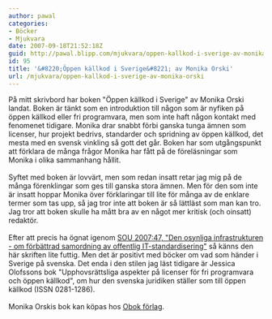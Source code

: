 ```yaml
---
author: pawal
categories:
- Böcker
- Mjukvara
date: 2007-09-18T21:52:18Z
guid: http://pawal.blipp.com/mjukvara/oppen-kallkod-i-sverige-av-monika-orski
id: 95
title: '&#8220;Öppen källkod i Sverige&#8221; av Monika Orski'
url: /mjukvara/oppen-kallkod-i-sverige-av-monika-orski
---
```


På mitt skrivbord har boken "Öppen källkod i Sverige" av Monika Orski landat. Boken är tänkt som en introduktion till någon som är nyfiken på öppen källkod eller fri programvara, men som inte haft någon kontakt med fenomenet tidigare. Monika drar snabbt förbi ganska tunga ämnen som licenser, hur projekt bedrivs, standarder och spridning av öppen källkod, det mesta med en svensk vinkling så gott det går. Boken har som utgångspunkt att förklara de många frågor Monika har fått på de föreläsningar som Monika i olika sammanhang hållit.<br /><br />Syftet med boken är lovvärt, men som redan insatt retar jag mig på de många förenklingar som ges till ganska stora ämnen. Men för den som inte är insatt hoppar Monika över förklaringar till lite för många av de enklare termer som tas upp, så jag tror inte att boken är så lättläst som man kan tro. Jag tror att boken skulle ha mått bra av en något mer kritisk (och oinsatt) redaktör.<br /><br />Efter att precis ha ögnat igenom <a href="http://www.regeringen.se/sb/d/8605/a/84558">SOU 2007:47, "Den osynliga infrastrukturen - om förbättrad samordning av offentlig IT-standardisering"</a> så känns den här skriften lite futtig. Men det är positivt med böcker om vad som händer i Sverige på svenska. Det enda i den stilen jag läst tidigare är Jessica Olofssons bok "Upphovsrättsliga aspekter på licenser för fri programvara och öppen källkod", om hur den svenska juridiken ställer som till öppen källkod (ISSN 0281-1286).<br /><br />Monika Orskis bok kan köpas hos <a href="http://obok.se/">Obok förlag</a>.